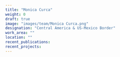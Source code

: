 ```yaml
---
title: "Monica Curca"
weight: 0
draft: true
image: "images/team/Monica Curca.png"
designation: "Central America & US-Mexico Border"
work_area: ""
location: ""
recent_publications:
recent_projects:
---
```


